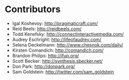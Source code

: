 Contributors
============

* Igal Koshevoy: http://pragmaticraft.com/
* Reid Beels: http://reidbeels.com/
* Todd Kenefsky: http://connectinteractivemedia.com/
* Audrey Eschright: http://lifeofaudrey.com/
* Selena Deckelmann: http://www.chesnok.com/daily/
* Kirsten Comandich: http://comandich.com/
* Brandon Philips: http://ifup.org/
* Scott Becker: http://synthesis.sbecker.net/
* Don Park: http://donpark.org/
* Sam Goldstein: http://twitter.com/sam_goldstein
